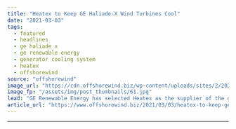 ```yaml
---
title: "Heatex to Keep GE Haliade-X Wind Turbines Cool"
date: "2021-03-03"
tags: 
  - featured
  - headlines
  - ge haliade x
  - ge renewable energy
  - generator cooling system
  - heatex
  - offshorewind
source: "offshorewind"
image_url: "https://cdn.offshorewind.biz/wp-content/uploads/sites/2/2021/03/03141003/Heatex-to-Keep-GE-Haliade-X-Wind-Turbines-Cool.jpg"
image_fp: "/assets/img/post_thumbnails/61.jpg"
lead: "GE Renewable Energy has selected Heatex as the supplier of the generator cooling system"
article_url: "https://www.offshorewind.biz/2021/03/03/heatex-to-keep-ge-haliade-x-wind-turbines-cool/"
---
```


---
